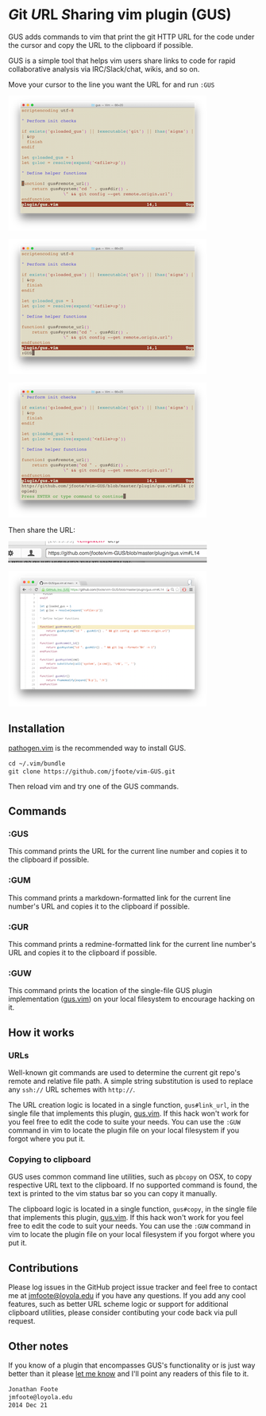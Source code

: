 # *G*it *U*RL *S*haring vim plugin (GUS)

GUS adds commands to vim that print the git HTTP URL for the code under the cursor and copy the URL to the clipboard if possible. 

GUS is a simple tool that helps vim users share links to code for rapid collaborative analysis via IRC/Slack/chat, wikis, and so on.

Move your cursor to the line you want the URL for and run `:GUS`

![Move cursor to interesting text](https://raw.githubusercontent.com/jfoote/vim-GUS/master/example/1.png)

![Run :GUS command](https://raw.githubusercontent.com/jfoote/vim-GUS/master/example/2.png)

![See URL](https://raw.githubusercontent.com/jfoote/vim-GUS/master/example/3.png)

Then share the URL:

![Paste in chat](https://raw.githubusercontent.com/jfoote/vim-GUS/master/example/3.5.png)

![Open link in browser](https://raw.githubusercontent.com/jfoote/vim-GUS/master/example/4.png)

## Installation

[pathogen.vim](https://github.com/tpope/vim-pathogen) is the recommended way to install GUS.

    cd ~/.vim/bundle
    git clone https://github.com/jfoote/vim-GUS.git

Then reload vim and try one of the GUS commands.

## Commands

### :GUS

This command prints the URL for the current line number and copies it to the clipboard if possible.

### :GUM

This command prints a markdown-formatted link for the current line number's URL and copies it to the clipboard if possible.

### :GUR

This command prints a redmine-formatted link for the current line number's URL and copies it to the clipboard if possible.

### :GUW

This command prints the location of the single-file GUS plugin implementation ([gus.vim](http://github.com/jfoote/vim-GUS/blob/master/plugin/gus.vim)) on your local filesystem to encourage hacking on it.

## How it works

### URLs

Well-known git commands are used to determine the current git repo's remote and relative file path. A simple string substitution is used to replace any `ssh://` URL schemes with `http://`. 

The URL creation logic is located in a single function, `gus#link_url`, in the single file that implements this plugin, [gus.vim](http://github.com/jfoote/vim-GUS/blob/master/plugin/gus.vim). If this hack won't work for you feel free to edit the code to suite your needs. You can use the `:GUW` command in vim to locate the plugin file on your local filesystem if you forgot where you put it.

### Copying to clipboard

GUS uses common command line utilities, such as `pbcopy` on OSX, to copy respective URL text to the clipboard. If no supported command is found, the text is printed to the vim status bar so you can copy it manually.

The clipboard logic is located in a single function, `gus#copy`, in the single file that implements this plugin, [gus.vim](http://github.com/jfoote/vim-GUS/blob/master/plugin/gus.vim). If this hack won't work for you feel free to edit the code to suit your needs. You can use the `:GUW` command in vim to locate the plugin file on your local filesystem if you forgot where you put it.

## Contributions

Please log issues in the GitHub project issue tracker and feel free to contact me at [jmfoote@loyola.edu](mailto:jmfoote@loyola.edu) if you have any questions. If you add any cool features, such as better URL scheme logic or support for additional clipboard utilities, please consider contibuting your code back via pull request.

## Other notes

If you know of a plugin that encompasses GUS's functionality or is just way better than it please [let me know](mailto:jmfoote@loyola.edu) and I'll point any readers of this file to it.

```
Jonathan Foote
jmfoote@loyola.edu
2014 Dec 21
```

